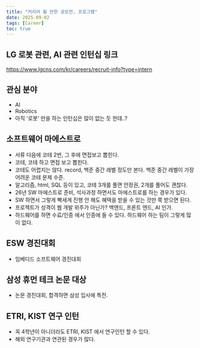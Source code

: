 ```yaml
---
title: "커리어 될 만한 공모전, 프로그램"
date: 2025-09-02
tags: [Career]
toc: true
---
```


## LG 로봇 관련, AI 관련 인턴십 링크
https://www.lgcns.com/kr/careers/recruit-info?type=intern

## 관심 분야
- AI
- Robotics
- 아직 '로봇' 만을 하는 인턴십은 많이 없는 듯 한데..?

## 소프트웨어 마에스트로
- 서류 다음에 코테 2번, 그 후에 면접보고 뽑힌다.
- 코테, 코테 하고 면접 보고 뽑힌다.
- 코테도 어렵지는 않다. record, 백준 중간 레벨 정도만 본다. 백준 중간 레벨이 가장 어려운 코테 문제 수준.
- 알고리즘, html, SQL 등이 있고, 코테 3개를 풀면 안정권, 2개를 풀어도 괜찮다.
- 26년 SW 마에스트로 준비, 석사과정 하면서도 마에스트로를 하는 경우가 있다.
- SW 하면서 그렇게 빡세게 진행 안 해도 혜택을 받을 수 있는 것만 쭉 받으면 된다.
- 프로젝트가 성격이 웹 개발 위주가 아닌가? 백엔드, 프론트 엔드, AI 인가.
- 하드웨어를 하면 수료/인증 에서 인증에 들 수 있다. 하드웨어 하는 팀이 그렇게 많이 없다.

## ESW 경진대회
- 임베디드 소프트웨어 경진대회

## 삼성 휴먼 테크 논문 대상
- 논문 경진대회, 합격하면 삼성 입사에 특전.

## ETRI, KIST 연구 인턴
- 꼭 4학년이 아니더라도 ETRI, KIST 에서 연구인턴 할 수 있다.
- 해외 연구기관과 연관된 경우가 많다.